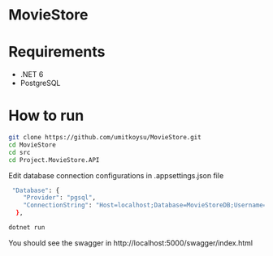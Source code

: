# MovieStore

# Requirements

* .NET 6
* PostgreSQL

# How to run
```bash
git clone https://github.com/umitkoysu/MovieStore.git
cd MovieStore
cd src
cd Project.MovieStore.API
```

Edit database connection configurations in .appsettings.json file

```bash
 "Database": {
    "Provider": "pgsql",
    "ConnectionString": "Host=localhost;Database=MovieStoreDB;Username={USERNAME};Password={PASSWORD}"
  },
```

```bash
dotnet run
```

You should see the swagger in http://localhost:5000/swagger/index.html
